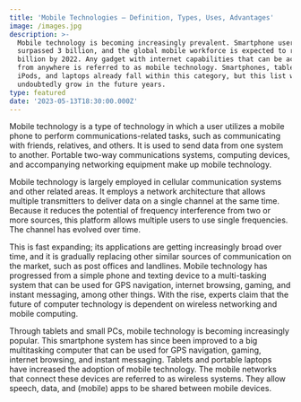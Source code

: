 ```yaml
---
title: 'Mobile Technologies – Definition, Types, Uses, Advantages'
image: /images.jpg
description: >-
  Mobile technology is becoming increasingly prevalent. Smartphone users have
  surpassed 3 billion, and the global mobile workforce is expected to reach 1.87
  billion by 2022. Any gadget with internet capabilities that can be accessed
  from anywhere is referred to as mobile technology. Smartphones, tablets, some
  iPods, and laptops already fall within this category, but this list will
  undoubtedly grow in the future years.
type: featured
date: '2023-05-13T18:30:00.000Z'
---
```


Mobile technology is a type of technology in which a user utilizes a mobile phone to perform communications-related tasks, such as communicating with friends, relatives, and others. It is used to send data from one system to another. Portable two-way communications systems, computing devices, and accompanying networking equipment make up mobile technology.

Mobile technology is largely employed in cellular communication systems and other related areas. It employs a network architecture that allows multiple transmitters to deliver data on a single channel at the same time. Because it reduces the potential of frequency interference from two or more sources, this platform allows multiple users to use single frequencies. The channel has evolved over time.

This is fast expanding; its applications are getting increasingly broad over time, and it is gradually replacing other similar sources of communication on the market, such as post offices and landlines. Mobile technology has progressed from a simple phone and texting device to a multi-tasking system that can be used for GPS navigation, internet browsing, gaming, and instant messaging, among other things. With the rise, experts claim that the future of computer technology is dependent on wireless networking and mobile computing.

Through tablets and small PCs, mobile technology is becoming increasingly popular. This smartphone system has since been improved to a big multitasking computer that can be used for GPS navigation, gaming, internet browsing, and instant messaging. Tablets and portable laptops have increased the adoption of mobile technology. The mobile networks that connect these devices are referred to as wireless systems. They allow speech, data, and (mobile) apps to be shared between mobile devices.



